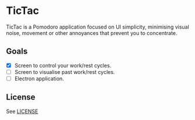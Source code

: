 # TicTac

TicTac is a Pomodoro application focused on UI simplicity, minimising visual
noise, movement or other annoyances that prevent you to concentrate.

## Goals

* [x] Screen to control your work/rest cycles.
* [ ] Screen to visualise past work/rest cycles.
* [ ] Electron application.

## License

See [LICENSE](./LICENSE)
